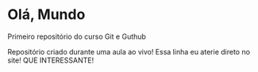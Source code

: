 # Olá, Mundo
 Primeiro repositório do curso Git e Guthub

 
 Repositório criado durante uma aula ao vivo!
 Essa linha eu aterie direto no site! QUE INTERESSANTE!
